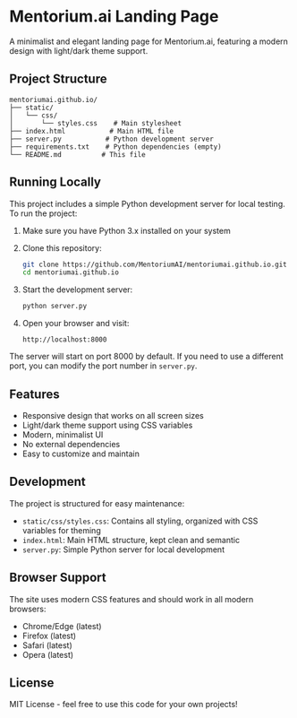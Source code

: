 # Mentorium.ai Landing Page

A minimalist and elegant landing page for Mentorium.ai, featuring a modern design with light/dark theme support.

## Project Structure

```
mentoriumai.github.io/
├── static/
│   └── css/
│       └── styles.css    # Main stylesheet
├── index.html           # Main HTML file
├── server.py           # Python development server
├── requirements.txt    # Python dependencies (empty)
└── README.md          # This file
```

## Running Locally

This project includes a simple Python development server for local testing. To run the project:

1. Make sure you have Python 3.x installed on your system
2. Clone this repository:
   ```bash
   git clone https://github.com/MentoriumAI/mentoriumai.github.io.git
   cd mentoriumai.github.io
   ```

3. Start the development server:
   ```bash
   python server.py
   ```

4. Open your browser and visit:
   ```
   http://localhost:8000
   ```

The server will start on port 8000 by default. If you need to use a different port, you can modify the port number in `server.py`.

## Features

- Responsive design that works on all screen sizes
- Light/dark theme support using CSS variables
- Modern, minimalist UI
- No external dependencies
- Easy to customize and maintain

## Development

The project is structured for easy maintenance:

- `static/css/styles.css`: Contains all styling, organized with CSS variables for theming
- `index.html`: Main HTML structure, kept clean and semantic
- `server.py`: Simple Python server for local development

## Browser Support

The site uses modern CSS features and should work in all modern browsers:

- Chrome/Edge (latest)
- Firefox (latest)
- Safari (latest)
- Opera (latest)

## License

MIT License - feel free to use this code for your own projects!
